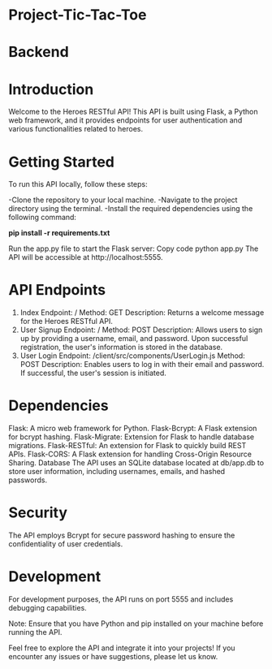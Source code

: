 # Project-Tic-Tac-Toe

# Backend

# Introduction
Welcome to the Heroes RESTful API! This API is built using Flask, a Python web framework, and it provides endpoints for user authentication and various functionalities related to heroes.

# Getting Started
To run this API locally, follow these steps:

-Clone the repository to your local machine.
-Navigate to the project directory using the terminal.
-Install the required dependencies using the following command:

**pip install -r requirements.txt**

Run the app.py file to start the Flask server:
Copy code
python app.py
The API will be accessible at http://localhost:5555.

# API Endpoints
1. Index
Endpoint: /
Method: GET
Description: Returns a welcome message for the Heroes RESTful API.
2. User Signup
Endpoint: /
Method: POST
Description: Allows users to sign up by providing a username, email, and password. Upon successful registration, the user's information is stored in the database.
3. User Login
Endpoint: /client/src/components/UserLogin.js
Method: POST
Description: Enables users to log in with their email and password. If successful, the user's session is initiated.

# Dependencies
Flask: A micro web framework for Python.
Flask-Bcrypt: A Flask extension for bcrypt hashing.
Flask-Migrate: Extension for Flask to handle database migrations.
Flask-RESTful: An extension for Flask to quickly build REST APIs.
Flask-CORS: A Flask extension for handling Cross-Origin Resource Sharing.
Database
The API uses an SQLite database located at db/app.db to store user information, including usernames, emails, and hashed passwords.

# Security
The API employs Bcrypt for secure password hashing to ensure the confidentiality of user credentials.

# Development
For development purposes, the API runs on port 5555 and includes debugging capabilities.

Note: Ensure that you have Python and pip installed on your machine before running the API.

Feel free to explore the API and integrate it into your projects! If you encounter any issues or have suggestions, please let us know.